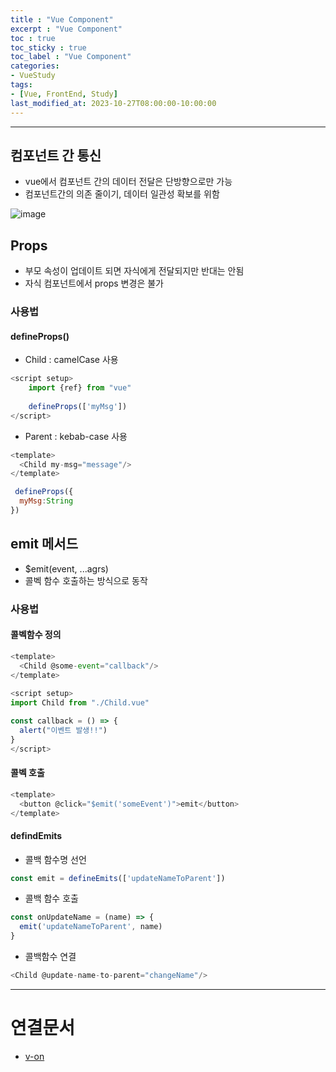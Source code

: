 ```yaml
---
title : "Vue Component"
excerpt : "Vue Component"
toc : true
toc_sticky : true
toc_label : "Vue Component"
categories:
- VueStudy
tags:
- [Vue, FrontEnd, Study]
last_modified_at: 2023-10-27T08:00:00-10:00:00
---
```

  
---
  
## 컴포넌트 간 통신
- vue에서 컴포넌트 간의 데이터 전달은 단방향으로만 가능
- 컴포넌트간의 의존 줄이기, 데이터 일관성 확보를 위함
  
![image](../../assets/images/VueComponentRelation.png)
  
## Props
- 부모 속성이 업데이트 되면 자식에게 전달되지만 반대는 안됨
- 자식 컴포넌트에서 props 변경은 불가
  
### 사용법
  
#### defineProps()
- Child : camelCase 사용
  
```javascript
<script setup>  
	import {ref} from "vue"  
	
	defineProps(['myMsg'])  
</script>
```  
- Parent : kebab-case  사용
  
```javascript
<template>  
  <Child my-msg="message"/>  
</template>
```
  
```javascript
 defineProps({  
  myMsg:String  
})
```
  
## emit 메서드
- $emit(event, ...agrs)
- 콜벡 함수 호출하는 방식으로 동작
  
### 사용법
  
#### 콜벡함수 정의
  
```javascript
<template>  
  <Child @some-event="callback"/>  
</template>  
  
<script setup>  
import Child from "./Child.vue"  

const callback = () => {  
  alert("이벤트 발생!!")  
}  
</script>
```
  
#### 콜벡 호출
  
```javascript
<template>  
  <button @click="$emit('someEvent')">emit</button>  
</template>
```
  
#### defindEmits
- 콜백 함수명 선언
  
```javascript
const emit = defineEmits(['updateNameToParent'])
```  
- 콜백 함수 호출
  
```javascript
const onUpdateName = (name) => {  
  emit('updateNameToParent', name)  
}
```  
- 콜백함수 연결
  
```javascript
<Child @update-name-to-parent="changeName"/>
```  
---
  
# 연결문서
- [v-on](../../vuestudy/vuestudy-Vue-Script-Syntax#v-on)